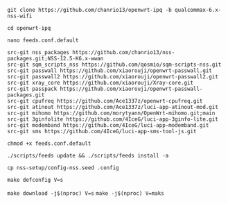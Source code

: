 ```git clone https://github.com/chanrio13/openwrt-ipq -b qualcommax-6.x-nss-wifi```

```cd openwrt-ipq```

```nano feeds.conf.default```
```
src-git nss_packages https://github.com/chanrio13/nss-packages.git;NSS-12.5-K6.x-wwan
src-git sqm_scripts_nss https://github.com/qosmio/sqm-scripts-nss.git
src-git passwall https://github.com/xiaorouji/openwrt-passwall.git
src-git passwall2 https://github.com/xiaorouji/openwrt-passwall2.git
src-git xray_core https://github.com/xiaorouji/Xray-core.git
src-git passpack https://github.com/xiaorouji/openwrt-passwall-packages.git
src-git cpufreq https://github.com/Ace1337z/openwrt-cpufreq.git
src-git atinout https://github.com/Ace1337z/luci-app-atinout-mod.git
src-git mihomo https://github.com/morytyann/OpenWrt-mihomo.git;main
src-git 3ginfolite https://github.com/4IceG/luci-app-3ginfo-lite.git
src-git modemband https://github.com/4IceG/luci-app-modemband.git
src-git sms https://github.com/4IceG/luci-app-sms-tool-js.git
```
```chmod +x feeds.conf.default```

```./scripts/feeds update && ./scripts/feeds install -a```

```cp nss-setup/config-nss.seed .config```

```make defconfig V=s```

```make download -j$(nproc) V=s```
```make -j$(nproc) V=maks```

